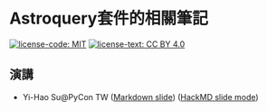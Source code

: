 # Astroquery套件的相關筆記

[![license-code: MIT](https://img.shields.io/badge/license-MIT-blue.svg)](https://github.com/Astrohackers-TW/flip-astrocards-over/blob/master/LICENSE-CODE)
[![license-text: CC BY 4.0](https://img.shields.io/badge/license-CC%20BY%204.0-blue.svg)](https://github.com/Astrohackers-TW/flip-astrocards-over/blob/master/LICENSE-TEXT)

## 演講
* Yi-Hao Su@PyCon TW ([Markdown slide](https://github.com/YihaoSu/astroquery-notes/blob/master/PyConTW2018_slide.md)) ([HackMD slide mode](https://hackmd.io/p/B1pDk2iAf/))
